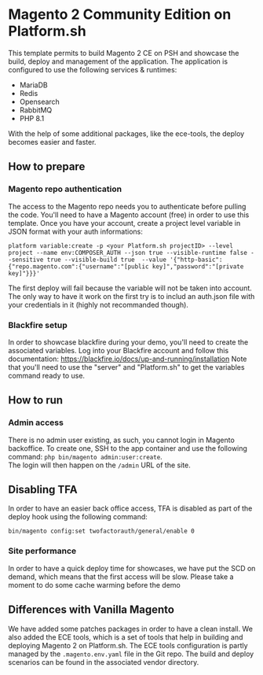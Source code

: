 # Magento 2 Community Edition on Platform.sh

This template permits to build Magento 2 CE on PSH and showcase the build, deploy and management of the application.
The application is configured to use the following services & runtimes:
* MariaDB
* Redis
* Opensearch
* RabbitMQ
* PHP 8.1

With the help of some additional packages, like the ece-tools, the deploy becomes easier and faster.

## How to prepare
### Magento repo authentication
The access to the Magento repo needs you to authenticate before pulling the code.
You'll need to have a Magento account (free) in order to use this template.
Once you have your account, create a project level variable in JSON format with your auth informations: 
```
platform variable:create -p <your Platform.sh projectID> --level project --name env:COMPOSER_AUTH --json true --visible-runtime false --sensitive true --visible-build true  --value '{"http-basic":{"repo.magento.com":{"username":"[public key]","password":"[private key]"}}}'
```
The first deploy will fail because the variable will not be taken into account. The only way to have it work on the first try is to includ an auth.json file with your credentials in it (highly not recommanded though).
### Blackfire setup
In order to showcase blackfire during your demo, you'll need to create the associated variables.
Log into your Blackfire account and follow this documentation: https://blackfire.io/docs/up-and-running/installation
Note that you'll need to use the "server" and "Platform.sh" to get the variables command ready to use.

## How to run
### Admin access
There is no admin user existing, as such, you cannot login in Magento backoffice.
To create one, SSH to the app container and use the following command: `php bin/magento admin:user:create`.  
The login will then happen on the `/admin` URL of the site.
## Disabling TFA
In order to have an easier back office access, TFA is disabled as part of the deploy hook using the following command:
```
bin/magento config:set twofactorauth/general/enable 0
```

### Site performance
In order to have a quick deploy time for showcases, we have put the SCD on demand, which means that the first access will be slow. Please take a moment to do some cache warming before the demo

## Differences with Vanilla Magento
We have added some patches packages in order to have a clean install.
We also added the ECE tools, which is a set of tools that help in building and deploying Magento 2 on Platform.sh.
The ECE tools configuration is partly managed by the `.magento.env.yaml` file in the Git repo. The build and deploy scenarios can be found in the associated vendor directory.
